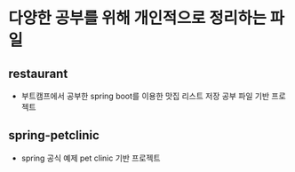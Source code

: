 # 다양한 공부를 위해 개인적으로 정리하는 파일

## restaurant
* 부트캠프에서 공부한 spring boot를 이용한 맛집 리스트 저장 공부 파일 기반 프로젝트

## spring-petclinic
* spring 공식 예제 pet clinic 기반 프로젝트
